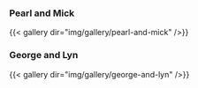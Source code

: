 ---
---
<h3 class="subtitle">Pearl and Mick</h3>
{{< gallery dir="img/gallery/pearl-and-mick" />}}

<h3 class="subtitle">George and Lyn</h3>
{{< gallery dir="img/gallery/george-and-lyn" />}}

